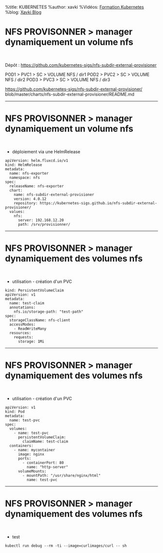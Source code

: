 %title: KUBERNETES
%author: xavki
%Vidéos: [Formation Kubernetes](https://www.youtube.com/playlist?list=PLn6POgpklwWqfzaosSgX2XEKpse5VY2v5)
%blog: [Xavki Blog](https://xavki.blog)



# NFS PROVISONNER > manager dynamiquement un volume nfs

<br>

Dépôt : https://github.com/kubernetes-sigs/nfs-subdir-external-provisioner

POD1 > PVC1 > SC > VOLUME NFS / dir1
POD2 > PVC2 > SC > VOLUME NFS / dir2
POD3 > PVC3 > SC > VOLUME NFS / dir3

https://github.com/kubernetes-sigs/nfs-subdir-external-provisioner/
blob/master/charts/nfs-subdir-external-provisioner/README.md

-----------------------------------------------------------------------------------

# NFS PROVISONNER > manager dynamiquement un volume nfs

<br>

* déploiement via une HelmRelease

```
apiVersion: helm.fluxcd.io/v1
kind: HelmRelease
metadata:
  name: nfs-exporter
  namespace: nfs
spec:
  releaseName: nfs-exporter
  chart:
    name: nfs-subdir-external-provisioner
    version: 4.0.12
    repository: https://kubernetes-sigs.github.io/nfs-subdir-external-provisioner/
  values:
    nfs:
      server: 192.168.12.20
      path: /srv/provisionner/
```

--------------------------------------------------------------------------------------

# NFS PROVISONNER > manager dynamiquement des volumes nfs

<br>

* utilisation - création d'un PVC

```
kind: PersistentVolumeClaim
apiVersion: v1
metadata:
  name: test-claim
  annotations:
    nfs.io/storage-path: "test-path" 
spec:
  storageClassName: nfs-client
  accessModes:
    - ReadWriteMany
  resources:
    requests:
      storage: 1Mi
```

--------------------------------------------------------------------------------------

# NFS PROVISONNER > manager dynamiquement des volumes nfs


<br>

* utilisation - création d'un PVC

```
apiVersion: v1
kind: Pod
metadata:
  name: test-pvc
spec:
  volumes:
    - name: test-pvc
      persistentVolumeClaim:
        claimName: test-claim
  containers:
    - name: mycontainer
      image: nginx
      ports:
        - containerPort: 80
          name: "http-server"
      volumeMounts:
        - mountPath: "/usr/share/nginx/html"
          name: test-pvc
```

--------------------------------------------------------------------------------------

# NFS PROVISONNER > manager dynamiquement des volumes nfs

<br>

* test

```
kubectl run debug --rm -ti --image=curlimages/curl -- sh
```
